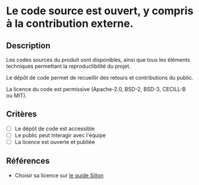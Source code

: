 # Le code source est ouvert, y compris à la contribution externe.

## Description

Les codes sources du produit sont disponibles, ainsi que tous les 
éléments techniques permettant la reproductibilité du projet.

Le dépôt de code permet de recueillir des retours et contributions
du public.

La licence du code est permissive (Apache-2.0, BSD-2, BSD-3, CECILL-B ou MIT).

## Critères

- [ ] Le dépôt de code est accessible
- [ ] Le public peut interagir avec l'équipe
- [ ] La licence est ouverte et publiée

## Références

* Choisir sa licence sur [le guide Sillon](https://sillon.incubateur.net/docs/legal/license/)
